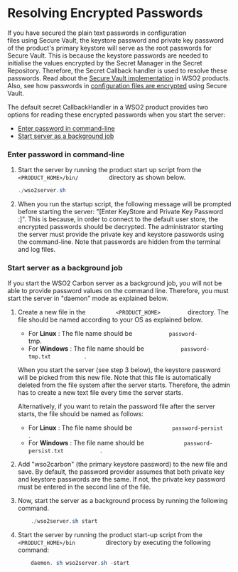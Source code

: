 # Resolving Encrypted Passwords

If you have secured the plain text passwords in configuration
files using Secure Vault, the keystore password and private key password
of the product's primary keystore will serve as the root passwords for
Secure Vault. This is because the keystore passwords are needed to
initialise the values encrypted by the Secret Manager in the Secret
Repository. Therefore, the Secret Callback handler is used to resolve
these passwords. Read about the [Secure Vault
implementation](_Securing_Passwords_in_Configuration_Files_) in WSO2
products. Also, see how passwords in [configuration files are
encrypted](_Encrypting_Passwords_with_Cipher_Tool_) using Secure Vault.

The default secret CallbackHandler in a WSO2 product provides two
options for reading these encrypted passwords when you start the server:

-   [Enter password in
    command-line](#ResolvingEncryptedPasswords-Enterpasswordincommand-line)
-   [Start server as a background
    job](#ResolvingEncryptedPasswords-Startserverasabackgroundjob)

### Enter password in command-line

1.  Start the server by running the product start up script from the
    `           <PRODUCT_HOME>/bin/          ` directory as shown below.

    ``` java
    ./wso2server.sh 
    ```

2.  When you run the startup script, the following message will be
    prompted before starting the server: "\[Enter KeyStore and Private
    Key Password :\]". This is because, in order to connect to the
    default user store, the encrypted passwords should be decrypted. The
    administrator starting the server must provide the private key and
    keystore passwords using the command-line. Note that passwords are
    hidden from the terminal and log files.

### Start server as a background job

If you start the WSO2 Carbon server as a background job, you will not be
able to provide password values on the command line. Therefore, you must
start the server in "daemon" mode as explained below.

1.  Create a new file in the `          <PRODUCT_HOME>         `
    directory. The file should be named according to your OS as
    explained below.
    -   For **Linux** : The file name should be
        `            password-           ` tmp.
    -   For **Windows** : The file name should be
        `            password-tmp.txt           ` .

    When you start the server (see step 3 below), the keystore password
    will be picked from this new file. Note that this file is
    automatically deleted from the file system after the server starts.
    Therefore, the admin has to create a new text file every time the
    server starts.

    Alternatively, if you want to retain the password file after the
    server starts, the file should be named as follows:

    -   For **Linux** : The file name should be
        `             password-persist            ` .
    -   For **Windows** : The file name should be
        `             password-persist.txt            ` .

2.  Add "wso2carbon" (the primary keystore password) to the new file and
    save. By default, the password provider assumes that both private
    key and keystore passwords are the same. If not, the private key
    password must be entered in the second line of the file.
3.  Now, start the server as a background process by running the
    following command.

    ``` java
        ./wso2server.sh start
    ```

4.  Start the server by running the product start-up script from the
    `           <PRODUCT_HOME>/bin          ` directory by executing the
    following command:

    ``` java
        daemon. sh wso2server.sh -start
    ```
